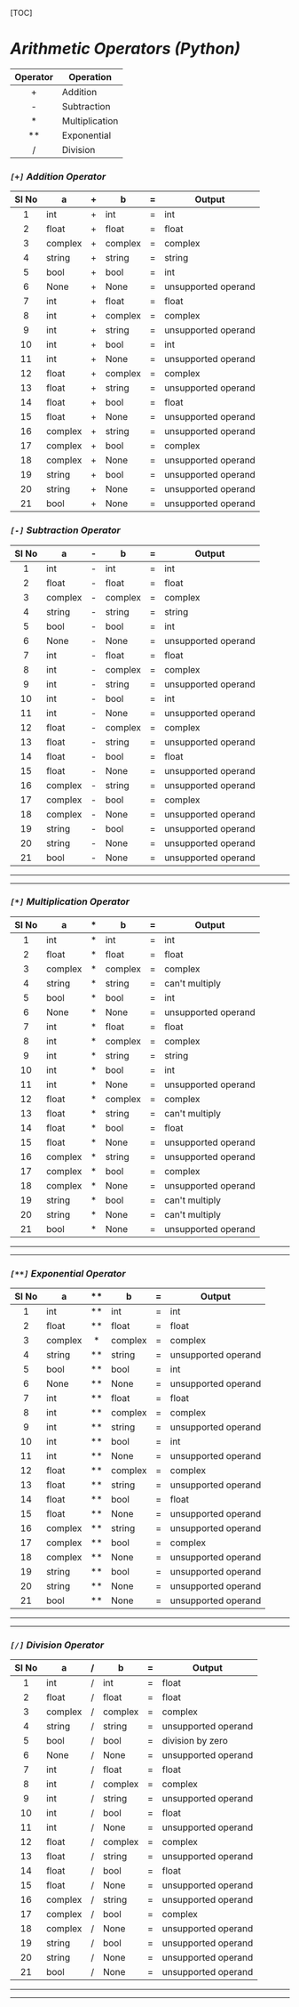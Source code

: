 [TOC]

# ___Arithmetic Operators (Python)___


| Operator | Operation      |
| :------: | -------------- |
|    +     | Addition       |
|    -     | Subtraction    |
|    *     | Multiplication |
|    **    | Exponential    |
|    /     | Division       |

### ___`[+]` Addition Operator___
| Sl No | a       |   +   | b       |   =   | Output              |
| :---: | ------- | :---: | ------- | :---: | ------------------- |
|   1   | int     |   +   | int     |   =   | int                 |
|   2   | float   |   +   | float   |   =   | float               |
|   3   | complex |   +   | complex |   =   | complex             |
|   4   | string  |   +   | string  |   =   | string              |
|   5   | bool    |   +   | bool    |   =   | int                 |
|   6   | None    |   +   | None    |   =   | unsupported operand |
|   7   | int     |   +   | float   |   =   | float               |
|   8   | int     |   +   | complex |   =   | complex             |
|   9   | int     |   +   | string  |   =   | unsupported operand |
|  10   | int     |   +   | bool    |   =   | int                 |
|  11   | int     |   +   | None    |   =   | unsupported operand |
|  12   | float   |   +   | complex |   =   | complex             |
|  13   | float   |   +   | string  |   =   | unsupported operand |
|  14   | float   |   +   | bool    |   =   | float               |
|  15   | float   |   +   | None    |   =   | unsupported operand |
|  16   | complex |   +   | string  |   =   | unsupported operand |
|  17   | complex |   +   | bool    |   =   | complex             |
|  18   | complex |   +   | None    |   =   | unsupported operand |
|  19   | string  |   +   | bool    |   =   | unsupported operand |
|  20   | string  |   +   | None    |   =   | unsupported operand |
|  21   | bool    |   +   | None    |   =   | unsupported operand |


### ___`[-]` Subtraction Operator___

| Sl No | a       |   -   | b       |   =   | Output              |
| :---: | ------- | :---: | ------- | :---: | ------------------- |
|   1   | int     |   -   | int     |   =   | int                 |
|   2   | float   |   -   | float   |   =   | float               |
|   3   | complex |   -   | complex |   =   | complex             |
|   4   | string  |   -   | string  |   =   | string              |
|   5   | bool    |   -   | bool    |   =   | int                 |
|   6   | None    |   -   | None    |   =   | unsupported operand |
|   7   | int     |   -   | float   |   =   | float               |
|   8   | int     |   -   | complex |   =   | complex             |
|   9   | int     |   -   | string  |   =   | unsupported operand |
|  10   | int     |   -   | bool    |   =   | int                 |
|  11   | int     |   -   | None    |   =   | unsupported operand |
|  12   | float   |   -   | complex |   =   | complex             |
|  13   | float   |   -   | string  |   =   | unsupported operand |
|  14   | float   |   -   | bool    |   =   | float               |
|  15   | float   |   -   | None    |   =   | unsupported operand |
|  16   | complex |   -   | string  |   =   | unsupported operand |
|  17   | complex |   -   | bool    |   =   | complex             |
|  18   | complex |   -   | None    |   =   | unsupported operand |
|  19   | string  |   -   | bool    |   =   | unsupported operand |
|  20   | string  |   -   | None    |   =   | unsupported operand |
|  21   | bool    |   -   | None    |   =   | unsupported operand |
---

---

### ___`[*]` Multiplication Operator___

| Sl No | a       |   *   | b       |   =   | Output              |
| :---: | ------- | :---: | ------- | :---: | ------------------- |
|   1   | int     |   *   | int     |   =   | int                 |
|   2   | float   |   *   | float   |   =   | float               |
|   3   | complex |   *   | complex |   =   | complex             |
|   4   | string  |   *   | string  |   =   | can't multiply      |
|   5   | bool    |   *   | bool    |   =   | int                 |
|   6   | None    |   *   | None    |   =   | unsupported operand |
|   7   | int     |   *   | float   |   =   | float               |
|   8   | int     |   *   | complex |   =   | complex             |
|   9   | int     |   *   | string  |   =   | string              |
|  10   | int     |   *   | bool    |   =   | int                 |
|  11   | int     |   *   | None    |   =   | unsupported operand |
|  12   | float   |   *   | complex |   =   | complex             |
|  13   | float   |   *   | string  |   =   | can't multiply      |
|  14   | float   |   *   | bool    |   =   | float               |
|  15   | float   |   *   | None    |   =   | unsupported operand |
|  16   | complex |   *   | string  |   =   | unsupported operand |
|  17   | complex |   *   | bool    |   =   | complex             |
|  18   | complex |   *   | None    |   =   | unsupported operand |
|  19   | string  |   *   | bool    |   =   | can't multiply      |
|  20   | string  |   *   | None    |   =   | can't multiply      |
|  21   | bool    |   *   | None    |   =   | unsupported operand |
---
---

### ___`[**]` Exponential Operator___

| Sl No | a       |  **   | b       |   =   | Output              |
| :---: | ------- | :---: | ------- | :---: | ------------------- |
|   1   | int     |  **   | int     |   =   | int                 |
|   2   | float   |  **   | float   |   =   | float               |
|   3   | complex |   *   | complex |   =   | complex             |
|   4   | string  |  **   | string  |   =   | unsupported operand |
|   5   | bool    |  **   | bool    |   =   | int                 |
|   6   | None    |  **   | None    |   =   | unsupported operand |
|   7   | int     |  **   | float   |   =   | float               |
|   8   | int     |  **   | complex |   =   | complex             |
|   9   | int     |  **   | string  |   =   | unsupported operand |
|  10   | int     |  **   | bool    |   =   | int                 |
|  11   | int     |  **   | None    |   =   | unsupported operand |
|  12   | float   |  **   | complex |   =   | complex             |
|  13   | float   |  **   | string  |   =   | unsupported operand |
|  14   | float   |  **   | bool    |   =   | float               |
|  15   | float   |  **   | None    |   =   | unsupported operand |
|  16   | complex |  **   | string  |   =   | unsupported operand |
|  17   | complex |  **   | bool    |   =   | complex             |
|  18   | complex |  **   | None    |   =   | unsupported operand |
|  19   | string  |  **   | bool    |   =   | unsupported operand |
|  20   | string  |  **   | None    |   =   | unsupported operand |
|  21   | bool    |  **   | None    |   =   | unsupported operand |
---
---

### ___`[/]` Division Operator___

| Sl No | a       |   /   | b       |   =   | Output              |
| :---: | ------- | :---: | ------- | :---: | ------------------- |
|   1   | int     |   /   | int     |   =   | float               |
|   2   | float   |   /   | float   |   =   | float               |
|   3   | complex |   /   | complex |   =   | complex             |
|   4   | string  |   /   | string  |   =   | unsupported operand |
|   5   | bool    |   /   | bool    |   =   | division by zero    |
|   6   | None    |   /   | None    |   =   | unsupported operand |
|   7   | int     |   /   | float   |   =   | float               |
|   8   | int     |   /   | complex |   =   | complex             |
|   9   | int     |   /   | string  |   =   | unsupported operand |
|  10   | int     |   /   | bool    |   =   | float               |
|  11   | int     |   /   | None    |   =   | unsupported operand |
|  12   | float   |   /   | complex |   =   | complex             |
|  13   | float   |   /   | string  |   =   | unsupported operand |
|  14   | float   |   /   | bool    |   =   | float               |
|  15   | float   |   /   | None    |   =   | unsupported operand |
|  16   | complex |   /   | string  |   =   | unsupported operand |
|  17   | complex |   /   | bool    |   =   | complex             |
|  18   | complex |   /   | None    |   =   | unsupported operand |
|  19   | string  |   /   | bool    |   =   | unsupported operand |
|  20   | string  |   /   | None    |   =   | unsupported operand |
|  21   | bool    |   /   | None    |   =   | unsupported operand |
---
---

